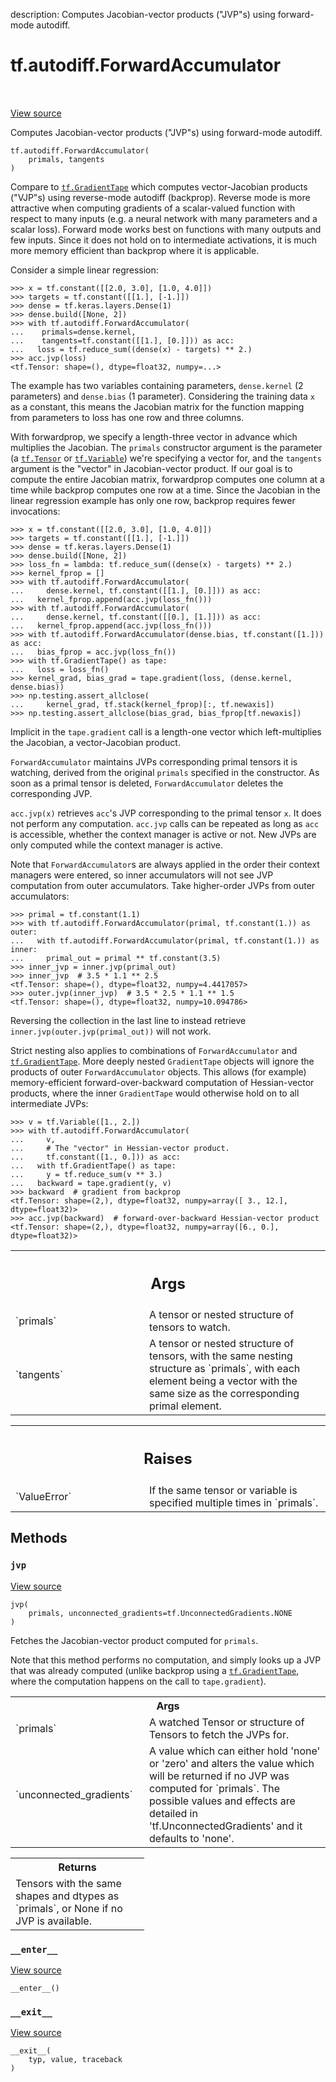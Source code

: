 description: Computes Jacobian-vector products ("JVP"s) using forward-mode autodiff.

<div itemscope itemtype="http://developers.google.com/ReferenceObject">
<meta itemprop="name" content="tf.autodiff.ForwardAccumulator" />
<meta itemprop="path" content="Stable" />
<meta itemprop="property" content="__enter__"/>
<meta itemprop="property" content="__exit__"/>
<meta itemprop="property" content="__init__"/>
<meta itemprop="property" content="jvp"/>
</div>

# tf.autodiff.ForwardAccumulator

<!-- Insert buttons and diff -->

<table class="tfo-notebook-buttons tfo-api nocontent" align="left">

</table>

<a target="_blank" href="/code/stable/tensorflow/python/eager/forwardprop.py">View source</a>



Computes Jacobian-vector products ("JVP"s) using forward-mode autodiff.

<pre class="devsite-click-to-copy prettyprint lang-py tfo-signature-link">
<code>tf.autodiff.ForwardAccumulator(
    primals, tangents
)
</code></pre>



<!-- Placeholder for "Used in" -->

Compare to <a href="../../tf/GradientTape.md"><code>tf.GradientTape</code></a> which computes vector-Jacobian products ("VJP"s)
using reverse-mode autodiff (backprop). Reverse mode is more attractive when
computing gradients of a scalar-valued function with respect to many inputs
(e.g. a neural network with many parameters and a scalar loss). Forward mode
works best on functions with many outputs and few inputs. Since it does not
hold on to intermediate activations, it is much more memory efficient than
backprop where it is applicable.

Consider a simple linear regression:

```
>>> x = tf.constant([[2.0, 3.0], [1.0, 4.0]])
>>> targets = tf.constant([[1.], [-1.]])
>>> dense = tf.keras.layers.Dense(1)
>>> dense.build([None, 2])
>>> with tf.autodiff.ForwardAccumulator(
...    primals=dense.kernel,
...    tangents=tf.constant([[1.], [0.]])) as acc:
...   loss = tf.reduce_sum((dense(x) - targets) ** 2.)
>>> acc.jvp(loss)
<tf.Tensor: shape=(), dtype=float32, numpy=...>
```

The example has two variables containing parameters, `dense.kernel` (2
parameters) and `dense.bias` (1 parameter). Considering the training data `x`
as a constant, this means the Jacobian matrix for the function mapping from
parameters to loss has one row and three columns.

With forwardprop, we specify a length-three vector in advance which multiplies
the Jacobian. The `primals` constructor argument is the parameter (a
<a href="../../tf/Tensor.md"><code>tf.Tensor</code></a> or <a href="../../tf/Variable.md"><code>tf.Variable</code></a>) we're specifying a vector for, and the
`tangents` argument is the "vector" in Jacobian-vector product. If our goal is
to compute the entire Jacobian matrix, forwardprop computes one column at a
time while backprop computes one row at a time. Since the Jacobian in the
linear regression example has only one row, backprop requires fewer
invocations:

```
>>> x = tf.constant([[2.0, 3.0], [1.0, 4.0]])
>>> targets = tf.constant([[1.], [-1.]])
>>> dense = tf.keras.layers.Dense(1)
>>> dense.build([None, 2])
>>> loss_fn = lambda: tf.reduce_sum((dense(x) - targets) ** 2.)
>>> kernel_fprop = []
>>> with tf.autodiff.ForwardAccumulator(
...     dense.kernel, tf.constant([[1.], [0.]])) as acc:
...   kernel_fprop.append(acc.jvp(loss_fn()))
>>> with tf.autodiff.ForwardAccumulator(
...     dense.kernel, tf.constant([[0.], [1.]])) as acc:
...   kernel_fprop.append(acc.jvp(loss_fn()))
>>> with tf.autodiff.ForwardAccumulator(dense.bias, tf.constant([1.])) as acc:
...   bias_fprop = acc.jvp(loss_fn())
>>> with tf.GradientTape() as tape:
...   loss = loss_fn()
>>> kernel_grad, bias_grad = tape.gradient(loss, (dense.kernel, dense.bias))
>>> np.testing.assert_allclose(
...     kernel_grad, tf.stack(kernel_fprop)[:, tf.newaxis])
>>> np.testing.assert_allclose(bias_grad, bias_fprop[tf.newaxis])
```

Implicit in the `tape.gradient` call is a length-one vector which
left-multiplies the Jacobian, a vector-Jacobian product.

`ForwardAccumulator` maintains JVPs corresponding primal tensors it is
watching, derived from the original `primals` specified in the constructor. As
soon as a primal tensor is deleted, `ForwardAccumulator` deletes the
corresponding JVP.

`acc.jvp(x)` retrieves `acc`'s JVP corresponding to the primal tensor `x`. It
does not perform any computation. `acc.jvp` calls can be repeated as long as
`acc` is accessible, whether the context manager is active or not. New JVPs
are only computed while the context manager is active.

Note that `ForwardAccumulator`s are always applied in the order their context
managers were entered, so inner accumulators will not see JVP computation from
outer accumulators. Take higher-order JVPs from outer accumulators:

```
>>> primal = tf.constant(1.1)
>>> with tf.autodiff.ForwardAccumulator(primal, tf.constant(1.)) as outer:
...   with tf.autodiff.ForwardAccumulator(primal, tf.constant(1.)) as inner:
...     primal_out = primal ** tf.constant(3.5)
>>> inner_jvp = inner.jvp(primal_out)
>>> inner_jvp  # 3.5 * 1.1 ** 2.5
<tf.Tensor: shape=(), dtype=float32, numpy=4.4417057>
>>> outer.jvp(inner_jvp)  # 3.5 * 2.5 * 1.1 ** 1.5
<tf.Tensor: shape=(), dtype=float32, numpy=10.094786>
```

Reversing the collection in the last line to instead retrieve
`inner.jvp(outer.jvp(primal_out))` will not work.

Strict nesting also applies to combinations of `ForwardAccumulator` and
<a href="../../tf/GradientTape.md"><code>tf.GradientTape</code></a>. More deeply nested `GradientTape` objects will ignore the
products of outer `ForwardAccumulator` objects. This allows (for example)
memory-efficient forward-over-backward computation of Hessian-vector products,
where the inner `GradientTape` would otherwise hold on to all intermediate
JVPs:

```
>>> v = tf.Variable([1., 2.])
>>> with tf.autodiff.ForwardAccumulator(
...     v,
...     # The "vector" in Hessian-vector product.
...     tf.constant([1., 0.])) as acc:
...   with tf.GradientTape() as tape:
...     y = tf.reduce_sum(v ** 3.)
...   backward = tape.gradient(y, v)
>>> backward  # gradient from backprop
<tf.Tensor: shape=(2,), dtype=float32, numpy=array([ 3., 12.], dtype=float32)>
>>> acc.jvp(backward)  # forward-over-backward Hessian-vector product
<tf.Tensor: shape=(2,), dtype=float32, numpy=array([6., 0.], dtype=float32)>
```

<!-- Tabular view -->
 <table class="responsive fixed orange">
<colgroup><col width="214px"><col></colgroup>
<tr><th colspan="2"><h2 class="add-link">Args</h2></th></tr>

<tr>
<td>
`primals`
</td>
<td>
A tensor or nested structure of tensors to watch.
</td>
</tr><tr>
<td>
`tangents`
</td>
<td>
A tensor or nested structure of tensors, with the same nesting
structure as `primals`, with each element being a vector with the same
size as the corresponding primal element.
</td>
</tr>
</table>



<!-- Tabular view -->
 <table class="responsive fixed orange">
<colgroup><col width="214px"><col></colgroup>
<tr><th colspan="2"><h2 class="add-link">Raises</h2></th></tr>

<tr>
<td>
`ValueError`
</td>
<td>
If the same tensor or variable is specified multiple times in
`primals`.
</td>
</tr>
</table>



## Methods

<h3 id="jvp"><code>jvp</code></h3>

<a target="_blank" href="/code/stable/tensorflow/python/eager/forwardprop.py">View source</a>

<pre class="devsite-click-to-copy prettyprint lang-py tfo-signature-link">
<code>jvp(
    primals, unconnected_gradients=tf.UnconnectedGradients.NONE
)
</code></pre>

Fetches the Jacobian-vector product computed for `primals`.

Note that this method performs no computation, and simply looks up a JVP
that was already computed (unlike backprop using a <a href="../../tf/GradientTape.md"><code>tf.GradientTape</code></a>, where
the computation happens on the call to `tape.gradient`).

<!-- Tabular view -->
 <table class="responsive fixed orange">
<colgroup><col width="214px"><col></colgroup>
<tr><th colspan="2">Args</th></tr>

<tr>
<td>
`primals`
</td>
<td>
A watched Tensor or structure of Tensors to fetch the JVPs for.
</td>
</tr><tr>
<td>
`unconnected_gradients`
</td>
<td>
A value which can either hold 'none' or 'zero' and
alters the value which will be returned if no JVP was computed for
`primals`. The possible values and effects are detailed in
'tf.UnconnectedGradients' and it defaults to 'none'.
</td>
</tr>
</table>



<!-- Tabular view -->
 <table class="responsive fixed orange">
<colgroup><col width="214px"><col></colgroup>
<tr><th colspan="2">Returns</th></tr>
<tr class="alt">
<td colspan="2">
Tensors with the same shapes and dtypes as `primals`, or None if no JVP
is available.
</td>
</tr>

</table>



<h3 id="__enter__"><code>__enter__</code></h3>

<a target="_blank" href="/code/stable/tensorflow/python/eager/forwardprop.py">View source</a>

<pre class="devsite-click-to-copy prettyprint lang-py tfo-signature-link">
<code>__enter__()
</code></pre>




<h3 id="__exit__"><code>__exit__</code></h3>

<a target="_blank" href="/code/stable/tensorflow/python/eager/forwardprop.py">View source</a>

<pre class="devsite-click-to-copy prettyprint lang-py tfo-signature-link">
<code>__exit__(
    typ, value, traceback
)
</code></pre>






